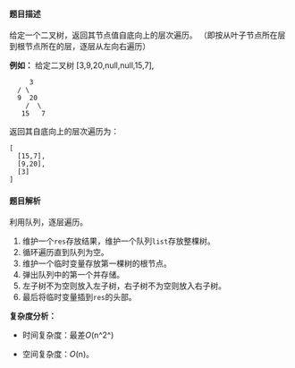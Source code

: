 #### 题目描述

给定一个二叉树，返回其节点值自底向上的层次遍历。 （即按从叶子节点所在层到根节点所在的层，逐层从左向右遍历）

**例如：**
给定二叉树 [3,9,20,null,null,15,7],

    	 3
      / \
      9  20
        /  \
       15   7

返回其自底向上的层次遍历为：

```
[
  [15,7],
  [9,20],
  [3]
]
```

#### 题目解析

利用队列，逐层遍历。

1. 维护一个`res`存放结果，维护一个队列`list`存放整棵树。
2. 循环遍历直到队列为空。
3. 维护一个临时变量存放第一棵树的根节点。
4. 弹出队列中的第一个并存储。
5. 左子树不为空则放入左子树，右子树不为空则放入右子树。
6. 最后将临时变量插到`res`的头部。

**复杂度分析：**

- 时间复杂度：最差*O*(n^2^)

- 空间复杂度：*O*(n)。

  